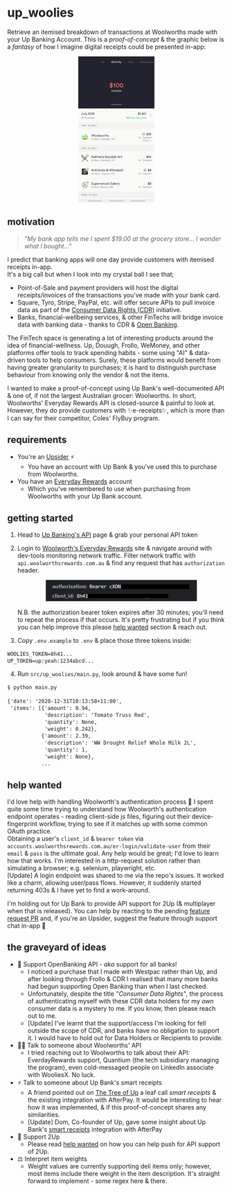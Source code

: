 # up_woolies

Retrieve an itemised breakdown of transactions at Woolworths made with your Up Banking Account. This is a
_proof-of-concept_ & the graphic below is a _fantasy_ of how I imagine digital receipts could be presented in-app:

<p align="center">
  <img src="/imgs/demo.gif" width="35%" height="35%" />
</p>

## motivation

> _"My bank app tells me I spent $19.00 at the grocery store... I wonder what I bought..."_

I predict that banking apps will one day provide customers with itemised receipts in-app.   
It's a big call but when I look into my crystal ball I see that;

* Point-of-Sale and payment providers will host the digital receipts/invoices of the transactions you've made with your
  bank card.
* Square, Tyro, Stripe, PayPal, etc. will offer secure APIs to pull invoice data as part of the
  [Consumer Data Rights (CDR)](https://www.cdr.gov.au/what-is-cdr) initiative.
* Banks, financial-wellbeing services, & other FinTechs will bridge invoice data with banking data - thanks to CDR &
  [Open Banking](https://www.ausbanking.org.au/priorities/open-banking/).

The FinTech space is generating a lot of interesting products around the idea of financial-wellness. Up, Douugh, Frollo,
WeMoney, and other platforms offer tools to track spending habits - some using "AI" & data-driven tools to help
consumers. Surely, these platforms would benefit from having greater granularity to purchases; it is hard to distinguish
purchase behaviour from knowing only the vendor & not the items.

I wanted to make a proof-of-concept using Up Bank's well-documented API & one of, if not the largest Australian grocer:
Woolworths. In short, Woolworths' Everyday Rewards API is closed-source & painful to look at. However, they do provide
customers with ✨e-receipts✨, which is more than I can say for their competitor, Coles' FlyBuy program.

## requirements

* You're an [Upsider](https://up.com.au/) ⚡
    * You have an account with Up Bank & you've used this to purchase from Woolworths.
* You have an [Everyday Rewards](https://www.woolworthsrewards.com.au/) account
    * Which you've remembered to use when purchasing from Woolworths with your Up Bank account.

## getting started

1. Head to [Up Banking's API](https://developer.up.com.au/#welcome) page & grab your personal API token
2. Login to [Woolworth's Everyday Rewards](https://www.woolworthsrewards.com.au/#login) site & navigate around with
   dev-tools monitoring network traffic. Filter network traffic with `api.woolworthsrewards.com.au` & find any request
   that has `authorization` header.
   <p align="center">
    <img src="/imgs/headers.jpg" />
   </p>

   N.B. the authorization bearer token expires after 30 minutes; you'll need to repeat the process if that occurs. It's
   pretty frustrating but if you think you can help improve this please [help wanted](#help-wanted) section & reach out.
3. Copy `.env.example` to `.env` & place those three tokens inside:

```
WOOLIES_TOKEN=8h41...
UP_TOKEN=up:yeah:1234abcd...
```

4. Run `src/up_woolies/main.py`, look around & have some fun!

```
$ python main.py

{'date': '2020-12-31T10:13:58+11:00',
 'items': [{'amount': 0.94,
            'description': 'Tomato Truss Red',
            'quantity': None,
            'weight': 0.242},
           {'amount': 2.39,
            'description': 'WW Drought Relief Whole Milk 2L',
            'quantity': 1,
            'weight': None},
           ...
```

## help wanted

I'd love help with handling Woolworth's authentication process 🔐 I spent quite some time trying to understand how
Woolworth's authentication endpoint operates - reading client-side js files, figuring out their device-fingerprint
workflow, trying to see if it matches up with some common OAuth practice.  
Obtaining a user's `client_id` & `bearer token` via `accounts.woolworthsrewards.com.au/er-login/validate-user` from
their `email` & `pass` is the ultimate goal. Any help would be great; I'd love to learn how that works. I'm interested 
in a http-request solution rather than simulating a browser; e.g. selenium, playwright, etc.  
[Update] A login endpoint was shared to me via the repo's issues. It worked like a charm, allowing user/pass flows.
However, it suddenly started returning 403s & I have yet to find a work-around.

I'm holding out for Up Bank to provide API support for 2Up (& multiplayer when that is released). You can help by
reacting to the pending [feature request PR](https://github.com/up-banking/api/issues/84) and, if you're an Upsider,
suggest the feature through support chat in-app 🙏

## the graveyard of ideas

* 🏧 Support OpenBanking API - _aka_ support for all banks!
    * I noticed a purchase that I made with Westpac rather than Up, and after looking through Frollo & CDR I realised
      that many more banks had begun supporting Open Banking than when I last checked.
    * Unfortunately, despite the title _"Consumer Data Rights"_, the process of authenticating myself with these CDR
      data holders for my _own_ consumer data is a mystery to me. If you know, then please reach out to me.
    * [Update] I've learnt that the support/access I'm looking for fell outside the scope of CDR, and banks have no
      obligation to support it. I would have to hold out for Data Holders or Recipients to provide.
* 👩‍💼 Talk to someone about Woolworths' API
    * I tried reaching out to Woolworths to talk about their API: EverdayRewards support, Quantium (the tech subsidiary
      managing the program), even cold-messaged people on LinkedIn associate with WooliesX. No luck.
* ⚡ Talk to someone about Up Bank's smart receipts
    * A friend pointed out on [The Tree of Up](https://up.com.au/tree/) a leaf call _smart receipts_ & the existing
      integration with AfterPay. It would be interesting to hear how it was implemented, & if this proof-of-concept
      shares any similarities.
    * [Update] Dom, Co-founder of Up, gave some insight about Up
      Bank's [smart receipts](https://twitter.com/dompym/status/1418792235559235589) integration with AfterPay
* 👫 Support 2Up
    * Please read [help wanted](#help-wanted) on how you can help push for API support of 2Up.
* ⚖ Interpret item weights
    * Weight values are currently supporting deli items only; however, most items include there weight in the item
      description. It's straight forward to implement - some regex here & there.